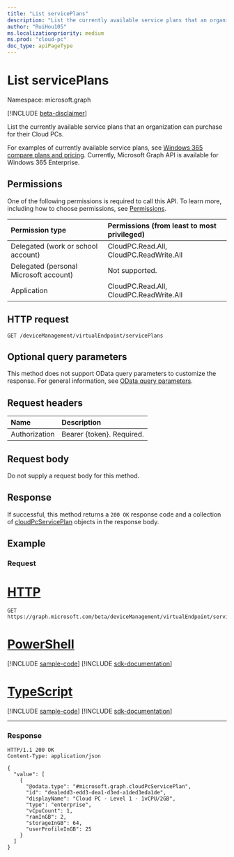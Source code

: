 ```yaml
---
title: "List servicePlans"
description: "List the currently available service plans that an organization can purchase for their Cloud PCs."
author: "RuiHou105"
ms.localizationpriority: medium
ms.prod: "cloud-pc"
doc_type: apiPageType
---
```


# List servicePlans

Namespace: microsoft.graph

[!INCLUDE [beta-disclaimer](../../includes/beta-disclaimer.md)]

List the currently available service plans that an organization can purchase for their Cloud PCs.

For examples of currently available service plans, see [Windows 365 compare plans and pricing](https://www.microsoft.com/windows-365/business/compare-plans-pricing). Currently, Microsoft Graph API is available for Windows 365 Enterprise.

## Permissions

One of the following permissions is required to call this API. To learn more, including how to choose permissions, see [Permissions](/graph/permissions-reference).

|Permission type|Permissions (from least to most privileged)|
|:---|:---|
|Delegated (work or school account)|CloudPC.Read.All, CloudPC.ReadWrite.All|
|Delegated (personal Microsoft account)|Not supported.|
|Application|CloudPC.Read.All, CloudPC.ReadWrite.All|

## HTTP request

<!-- {
  "blockType": "ignored"
}
-->

``` http
GET /deviceManagement/virtualEndpoint/servicePlans
```

## Optional query parameters

This method does not support OData query parameters to customize the response. For general information, see [OData query parameters](/graph/query-parameters).

## Request headers

| Name          | Description               |
| :------------ | :------------------------ |
| Authorization | Bearer {token}. Required. |

## Request body

Do not supply a request body for this method.

## Response

If successful, this method returns a `200 OK` response code and a collection of [cloudPcServicePlan](../resources/cloudpcserviceplan.md) objects in the response body.

## Example

### Request


# [HTTP](#tab/http)
<!-- {
  "blockType": "request",
  "name": "list_servicePlans"
}
-->

``` http
GET https://graph.microsoft.com/beta/deviceManagement/virtualEndpoint/servicePlans
```

# [PowerShell](#tab/powershell)
[!INCLUDE [sample-code](../includes/snippets/powershell/list-serviceplans-powershell-snippets.md)]
[!INCLUDE [sdk-documentation](../includes/snippets/snippets-sdk-documentation-link.md)]

# [TypeScript](#tab/typescript)
[!INCLUDE [sample-code](../includes/snippets/typescript/list-serviceplans-typescript-snippets.md)]
[!INCLUDE [sdk-documentation](../includes/snippets/snippets-sdk-documentation-link.md)]

---

### Response

<!-- {
  "blockType": "response",
  "truncated": true,
  "@odata.type": "microsoft.graph.cloudPcServicePlan",
  "isCollection": true
}
-->

``` http
HTTP/1.1 200 OK
Content-Type: application/json

{
  "value": [
    {
      "@odata.type": "#microsoft.graph.cloudPcServicePlan",
      "id": "dea1edd3-edd3-dea1-d3ed-a1ded3eda1de",
      "displayName": "Cloud PC - Level 1 - 1vCPU/2GB",
      "type": "enterprise",
      "vCpuCount": 1,
      "ramInGB": 2,
      "storageInGB": 64,
      "userProfileInGB": 25
    }
  ]
}
```
